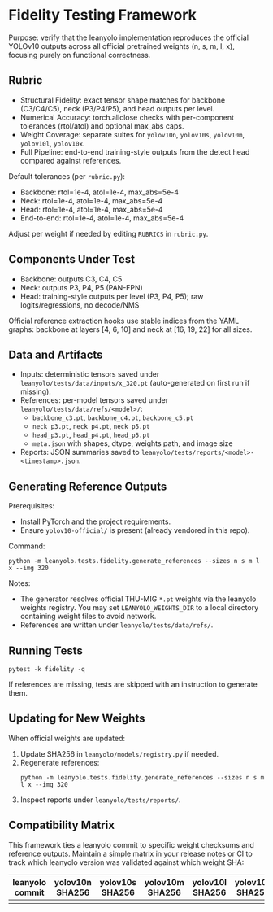 # Fidelity Testing Framework

Purpose: verify that the leanyolo implementation reproduces the official YOLOv10 outputs across all official pretrained weights (n, s, m, l, x), focusing purely on functional correctness.

## Rubric

- Structural Fidelity: exact tensor shape matches for backbone (C3/C4/C5), neck (P3/P4/P5), and head outputs per level.
- Numerical Accuracy: torch.allclose checks with per-component tolerances (rtol/atol) and optional max_abs caps.
- Weight Coverage: separate suites for `yolov10n`, `yolov10s`, `yolov10m`, `yolov10l`, `yolov10x`.
- Full Pipeline: end-to-end training-style outputs from the detect head compared against references.

Default tolerances (per `rubric.py`):
- Backbone: rtol=1e-4, atol=1e-4, max_abs=5e-4
- Neck: rtol=1e-4, atol=1e-4, max_abs=5e-4
- Head: rtol=1e-4, atol=1e-4, max_abs=5e-4
- End-to-end: rtol=1e-4, atol=1e-4, max_abs=5e-4

Adjust per weight if needed by editing `RUBRICS` in `rubric.py`.

## Components Under Test

- Backbone: outputs C3, C4, C5
- Neck: outputs P3, P4, P5 (PAN-FPN)
- Head: training-style outputs per level (P3, P4, P5); raw logits/regressions, no decode/NMS

Official reference extraction hooks use stable indices from the YAML graphs: backbone at layers [4, 6, 10] and neck at [16, 19, 22] for all sizes.

## Data and Artifacts

- Inputs: deterministic tensors saved under `leanyolo/tests/data/inputs/x_320.pt` (auto-generated on first run if missing).
- References: per-model tensors saved under `leanyolo/tests/data/refs/<model>/`:
  - `backbone_c3.pt`, `backbone_c4.pt`, `backbone_c5.pt`
  - `neck_p3.pt`, `neck_p4.pt`, `neck_p5.pt`
  - `head_p3.pt`, `head_p4.pt`, `head_p5.pt`
  - `meta.json` with shapes, dtype, weights path, and image size
- Reports: JSON summaries saved to `leanyolo/tests/reports/<model>-<timestamp>.json`.

## Generating Reference Outputs

Prerequisites:
- Install PyTorch and the project requirements.
- Ensure `yolov10-official/` is present (already vendored in this repo).

Command:
```
python -m leanyolo.tests.fidelity.generate_references --sizes n s m l x --img 320
```

Notes:
- The generator resolves official THU-MIG `*.pt` weights via the leanyolo weights registry. You may set `LEANYOLO_WEIGHTS_DIR` to a local directory containing weight files to avoid network.
- References are written under `leanyolo/tests/data/refs/`.

## Running Tests

```
pytest -k fidelity -q
```

If references are missing, tests are skipped with an instruction to generate them.

## Updating for New Weights

When official weights are updated:
1. Update SHA256 in `leanyolo/models/registry.py` if needed.
2. Regenerate references:
   ```
   python -m leanyolo.tests.fidelity.generate_references --sizes n s m l x --img 320
   ```
3. Inspect reports under `leanyolo/tests/reports/`.

## Compatibility Matrix

This framework ties a leanyolo commit to specific weight checksums and reference outputs. Maintain a simple matrix in your release notes or CI to track which leanyolo version was validated against which weight SHA:

| leanyolo commit | yolov10n SHA256 | yolov10s SHA256 | yolov10m SHA256 | yolov10l SHA256 | yolov10x SHA256 |
|------------------|------------------|------------------|------------------|------------------|------------------|
| <git-sha>        | <sha>            | <sha>            | <sha>            | <sha>            | <sha>            |
